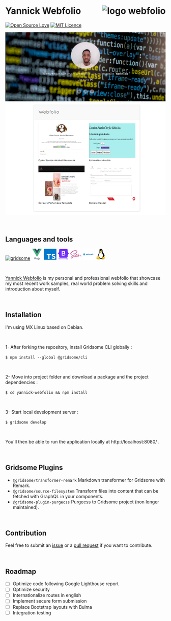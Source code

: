 # Yannick Webfolio <img alt="logo webfolio" align="right" src="https://res.cloudinary.com/dyzchhb1s/image/upload/c_scale,w_49/v1610863635/favicon_nfjqaf.png">

[![Open Source Love](https://badges.frapsoft.com/os/v3/open-source.svg?v=103)](https://github.com/ellerbrock/open-source-badge/)
[![MIT Licence](https://badges.frapsoft.com/os/mit/mit.svg?v=103)](https://opensource.org/licenses/mit-license.php)

![Webfolio haut de page](docs/images/readme_image1.png)
![Webfolio bas de page](docs/images/readme_image2.png)

<br>

## Languages and tools
<a href="https://gridsome.org/" target="_blank"> <img src="https://www.vectorlogo.zone/logos/gridsome/gridsome-icon.svg" alt="gridsome" width="35" height="35"/></a>
<a href="https://vuejs.org/" target="_blank"> <img src="https://raw.githubusercontent.com/devicons/devicon/master/icons/vuejs/vuejs-original-wordmark.svg" alt="vuejs" width="35" height="35"/></a>
<a href="https://www.typescriptlang.org/" target="_blank"> <img src="https://raw.githubusercontent.com/devicons/devicon/master/icons/typescript/typescript-original.svg" alt="typescript" width="40" height="35"/></a>
<a href="https://getbootstrap.com" target="_blank"> <img src="https://raw.githubusercontent.com/devicons/devicon/master/icons/bootstrap/bootstrap-plain-wordmark.svg" alt="bootstrap" width="35" height="35"/></a>
<a href="https://sass-lang.com" target="_blank"> <img src="https://raw.githubusercontent.com/devicons/devicon/master/icons/sass/sass-original.svg" alt="sass" width="35" height="35"/></a>
<a href="https://webpack.js.org" target="_blank"> <img src="https://raw.githubusercontent.com/devicons/devicon/d00d0969292a6569d45b06d3f350f463a0107b0d/icons/webpack/webpack-original-wordmark.svg" alt="webpack" width="35" height="35"/></a>
<a href="https://www.linux.org/" target="_blank"> <img src="https://raw.githubusercontent.com/devicons/devicon/master/icons/linux/linux-original.svg" alt="linux" width="35" height="35"/></a>

<br>

[Yannick Webfolio](https://) is my personal and professional webfolio that showcase my most recent work samples, real world problem solving skills and introduction about myself.

<br>

## Installation

I'm using MX Linux based on Debian.

<br>

1- After forking the repository, install Gridsome CLI globally :

```$ npm install --global @gridsome/cli```

<br>

2- Move into project folder and download a package and the project dependencies :

```$ cd yannick-webfolio && npm install```

<br>

3- Start local development server :

```$ gridsome develop```

<br>

You'll then be able to run the application locally at http://localhost:8080/ .

<br>

## Gridsome Plugins

* `@gridsome/transformer-remark` Markdown transformer for Gridsome with Remark.
* `@gridsome/source-filesystem` Transform files into content that can be fetched with GraphQL in your components.
* `@gridsome-plugin-purgecss` Purgecss to Gridsome project (non longer maintained).

<br>

## Contribution
Feel free to submit an [issue](https://github.com/YannAries/yannick-webfolio/issues) or a [pull request](https://github.com/YannAries/yannick-webfolio/pulls) if you want to contribute.

<br>

## Roadmap

- [ ] Optimize code following Google Lighthouse report
- [ ] Optimize security
- [ ] Internationalize routes in english
- [ ] Implement secure form submission
- [ ] Replace Bootstrap layouts with Bulma
- [ ] Integration testing